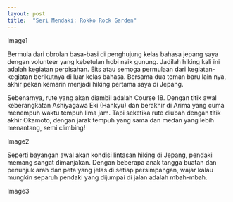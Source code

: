 ```yaml
---
layout: post
title:  "Seri Mendaki: Rokko Rock Garden"
---
```


Image1

Bermula dari obrolan basa-basi di penghujung kelas bahasa jepang saya dengan volunteer yang kebetulan hobi naik gunung. Jadilah hiking kali ini adalah kegiatan perpisahan. Eits atau semoga permulaan dari kegiatan-kegiatan berikutnya di luar kelas bahasa. Bersama dua teman baru lain nya, akhir pekan kemarin menjadi hiking pertama saya di Jepang.

Sebenarnya, rute yang akan diambil adalah Course 18. Dengan titik awal keberangkatan Ashiyagawa Eki (Hankyu) dan berakhir di Arima yang cuma menempuh waktu tempuh lima jam. Tapi seketika rute diubah dengan titik akhir Okamoto, dengan jarak tempuh yang sama dan medan yang lebih menantang, semi climbing!

Image2

Seperti bayangan awal akan kondisi lintasan hiking di Jepang, pendaki memang sangat dimanjakan. Dengan beberapa anak tangga buatan dan penunjuk arah dan peta yang jelas di setiap persimpangan, wajar kalau mungkin separuh pendaki yang dijumpai di jalan adalah mbah-mbah.

Image3
